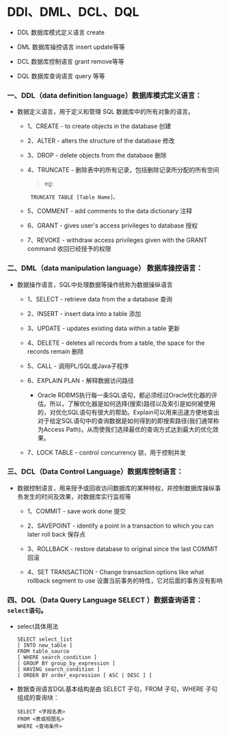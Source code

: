 # DDl、DML、DCL、DQL

* DDL 数据库模式定义语言 create

* DML 数据库操控语言 insert update等等

* DCL 数据库控制语言 grant remove等等

* DQL 数据库查询语言 query 等等

### 一、DDL（data definition language）数据库模式定义语言：

* 数据定义语言，用于定义和管理 SQL 数据库中的所有对象的语言。 

    * 1、CREATE - to create objects in the database   创建 

    * 2、ALTER - alters the structure of the database   修改 

    * 3、DROP - delete objects from the database   删除 

    * 4、TRUNCATE - 删除表中的所有记录，包括删除记录所分配的所有空间

      >eg:

           TRUNCATE TABLE [Table Name]。 

    * 5、COMMENT - add comments to the data dictionary 注释 

    * 6、GRANT - gives user's access privileges to database 授权 

    * 7、REVOKE - withdraw access privileges given with the GRANT command   收回已经授予的权限

### 二、DML（data manipulation language） 数据库操控语言：

* 数据操作语言，SQL中处理数据等操作统称为数据操纵语言 

    * 1、SELECT - retrieve data from the a database   查询 

    * 2、INSERT - insert data into a table  添加 

    * 3、UPDATE - updates existing data within a table  更新 

    * 4、DELETE - deletes all records from a table, the space for the records remain  删除 

    * 5、CALL - 调用PL/SQL或Java子程序

    * 6、EXPLAIN PLAN - 解释数据访问路径

      * Oracle RDBMS执行每一条SQL语句，都必须经过Oracle优化器的评估。所以，了解优化器是如何选择(搜索)路径以及索引是如何被使用的，对优化SQL语句有很大的帮助。Explain可以用来迅速方便地查出对于给定SQL语句中的查询数据是如何得到的即搜索路径(我们通常称为Access Path)。从而使我们选择最优的查询方式达到最大的优化效果。 

    * 7、LOCK TABLE - control concurrency 锁，用于控制并发

### 三、DCL（Data Control Language）数据库控制语言：

* 数据控制语言，用来授予或回收访问数据库的某种特权，并控制数据库操纵事务发生的时间及效果，对数据库实行监视等 

    * 1、COMMIT - save work done 提交 

    * 2、SAVEPOINT - identify a point in a transaction to which you can later roll back 保存点 

    * 3、ROLLBACK - restore database to original since the last COMMIT   回滚 

    * 4、SET TRANSACTION - Change transaction options like what rollback segment to use  设置当前事务的特性，它对后面的事务没有影响


### 四、DQL（Data Query Language SELECT ）数据查询语言：`select语句`。

* select具体用法

      SELECT select_list
      [ INTO new_table ]
      FROM table_source
      [ WHERE search_condition ]
      [ GROUP BY group_by_expression ]
      [ HAVING search_condition ]
      [ ORDER BY order_expression [ ASC | DESC ] ]

* 数据查询语言DQL基本结构是由 SELECT 子句，FROM 子句，WHERE 子句组成的查询块：

      SELECT <字段名表>
      FROM <表或视图名>
      WHERE <查询条件>



















